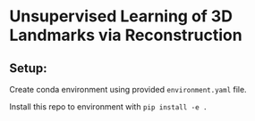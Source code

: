 # Unsupervised Learning of 3D Landmarks via Reconstruction

## Setup:

Create conda environment using provided `environment.yaml` file.

Install this repo to environment with `pip install -e .`